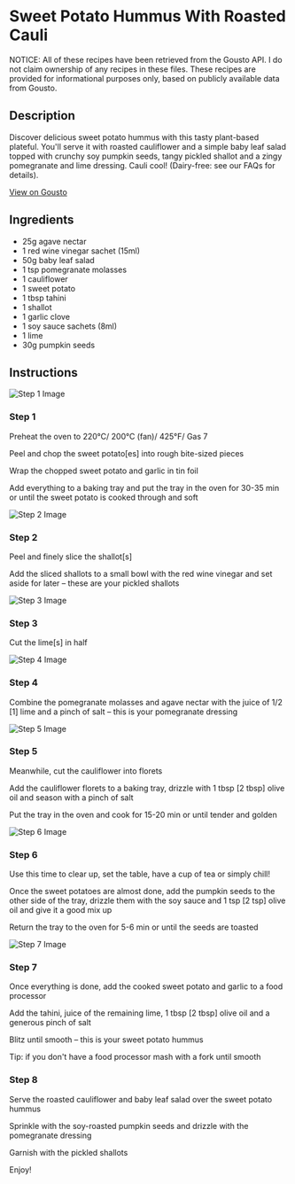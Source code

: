 # Sweet Potato Hummus With Roasted Cauli 

NOTICE: All of these recipes have been retrieved from the Gousto API. I do not claim ownership of any recipes in these files. These recipes are provided for informational purposes only, based on publicly available data from Gousto.

## Description

Discover delicious sweet potato hummus with this tasty plant-based plateful. You'll serve it with roasted cauliflower and a simple baby leaf salad topped with crunchy soy pumpkin seeds, tangy pickled shallot and a zingy pomegranate and lime dressing. Cauli cool! (Dairy-free: see our FAQs for details).

[View on Gousto](https://www.gousto.co.uk/recipes/cookbook/sweet-potato-hummus-with-roasted-cauli)

## Ingredients

- 25g agave nectar
- 1 red wine vinegar sachet (15ml)
- 50g baby leaf salad
- 1 tsp pomegranate molasses
- 1 cauliflower
- 1 sweet potato
- 1 tbsp tahini
- 1 shallot
- 1 garlic clove
- 1 soy sauce sachets (8ml)
- 1 lime
- 30g pumpkin seeds

## Instructions

![Step 1 Image](https://production-media.gousto.co.uk/cms/recipe-step-image/1680.-step-1-x200.jpg)

### Step 1

Preheat the oven to 220°C/ 200°C (fan)/ 425°F/ Gas 7


Peel and chop the sweet potato<span class="text-danger">[es]</span> into rough bite-sized pieces 


Wrap the chopped sweet potato and garlic in tin foil 


Add everything to a baking tray and put the tray in the oven for 30-35 min or until the sweet potato is cooked through and soft

![Step 2 Image](https://production-media.gousto.co.uk/cms/recipe-step-image/1680.-step-2-x200.jpg)

### Step 2

Peel and finely slice the shallot<span class="text-danger">[s]</span>


Add the sliced shallots to a small bowl with the red wine vinegar and set aside for later – these are your pickled shallots

![Step 3 Image](https://production-media.gousto.co.uk/cms/recipe-step-image/1680.-step-3-x200.jpg)

### Step 3

Cut the lime<span class="text-danger">[s]</span> in half

![Step 4 Image](https://production-media.gousto.co.uk/cms/recipe-step-image/1680.-step-4-x200.jpg)

### Step 4

Combine the pomegranate molasses and agave nectar with the juice of 1/2<span class="text-danger"> [1]</span> lime and a pinch of salt – this is your pomegranate dressing

![Step 5 Image](https://production-media.gousto.co.uk/cms/recipe-step-image/1680.-step-5-x200.jpg)

### Step 5

Meanwhile, cut the cauliflower into florets 


Add the cauliflower florets to a baking tray, drizzle with 1 tbsp <span class="text-danger">[2 tbsp] </span>olive oil and season with a pinch of salt 


Put the tray in the oven and cook for 15-20 min or until tender and golden

![Step 6 Image](https://production-media.gousto.co.uk/cms/recipe-step-image/1680.-step-6-x200.jpg)

### Step 6

Use this time to clear up, set the table, have a cup of tea or simply chill!


Once the sweet potatoes are almost done, add the pumpkin seeds to the other side of the tray, drizzle them with the soy sauce and 1 tsp <span class="text-danger">[2 tsp]</span> olive oil and give it a good mix up


Return the tray to the oven for 5-6 min or until the seeds are toasted

![Step 7 Image](https://production-media.gousto.co.uk/cms/recipe-step-image/1680.-step-7-x200.jpg)

### Step 7

Once everything is done, add the cooked sweet potato and garlic to a food processor


Add the tahini, juice of the remaining lime, 1 tbsp<span class="text-danger"> [2 tbsp]</span> olive oil and a generous pinch of salt


Blitz until smooth – this is your sweet potato hummus


Tip: if you don't have a food processor mash with a fork until smooth

### Step 8

Serve the roasted cauliflower and baby leaf salad over the sweet potato hummus


Sprinkle with the <span class="text-highlight">soy-r</span>oasted pumpkin seeds and drizzle with the pomegranate dressing


Garnish with the pickled shallots


Enjoy!

